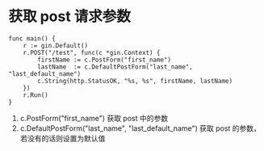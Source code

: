 # 获取 post 请求参数

```$xslt
func main() {
	r := gin.Default()
	r.POST("/test", func(c *gin.Context) {
		firstName := c.PostForm("first_name")
		lastName  := c.DefaultPostForm("last_name", "last_default_name")
		c.String(http.StatusOK, "%s, %s", firstName, lastName)
	})
	r.Run()
}
```
1. c.PostForm("first_name") 获取 post 中的参数
2. c.DefaultPostForm("last_name", "last_default_name") 获取 post 的参数，若没有的话则设置为默认值
